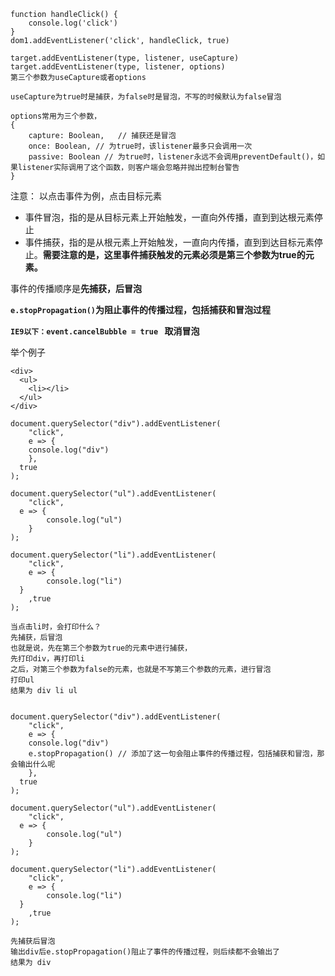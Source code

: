 ```
function handleClick() {
	console.log('click')
}
dom1.addEventListener('click', handleClick, true)

target.addEventListener(type, listener, useCapture)
target.addEventListener(type, listener, options)
第三个参数为useCapture或者options

useCapture为true时是捕获，为false时是冒泡，不写的时候默认为false冒泡

options常用为三个参数，
{
	capture: Boolean,	// 捕获还是冒泡
	once: Boolean, // 为true时，该listener最多只会调用一次
	passive: Boolean // 为true时，listener永远不会调用preventDefault()，如果listener实际调用了这个函数，则客户端会忽略并抛出控制台警告
}

```



注意：
以点击事件为例，点击目标元素

* 事件冒泡，指的是从目标元素上开始触发，一直向外传播，直到到达根元素停止
* 事件捕获，指的是从根元素上开始触发，一直向内传播，直到到达目标元素停止。**需要注意的是，这里事件捕获触发的元素必须是第三个参数为true的元素。**



事件的传播顺序是**先捕获，后冒泡**

**`e.stopPropagation()`为阻止事件的传播过程，包括捕获和冒泡过程**

**`IE9以下：event.cancelBubble = true ` 取消冒泡**

举个例子

```
<div>
  <ul>
    <li></li>
  </ul>
</div>

document.querySelector("div").addEventListener(
	"click", 
	e => {
    console.log("div")
	},
  true
);
 
document.querySelector("ul").addEventListener(
	"click",
  e => {
		console.log("ul")
	}
);
 
document.querySelector("li").addEventListener(
	"click", 
	e => {
		console.log("li")
  } 
	,true
);

当点击li时，会打印什么？
先捕获，后冒泡
也就是说，先在第三个参数为true的元素中进行捕获，
先打印div，再打印li
之后，对第三个参数为false的元素，也就是不写第三个参数的元素，进行冒泡
打印ul
结果为 div li ul


document.querySelector("div").addEventListener(
	"click", 
	e => {
    console.log("div")
    e.stopPropagation() // 添加了这一句会阻止事件的传播过程，包括捕获和冒泡，那会输出什么呢
	},
  true
);
 
document.querySelector("ul").addEventListener(
	"click",
  e => {
		console.log("ul")
	}
);
 
document.querySelector("li").addEventListener(
	"click", 
	e => {
		console.log("li")
  } 
	,true
);

先捕获后冒泡
输出div后e.stopPropagation()阻止了事件的传播过程，则后续都不会输出了
结果为 div
```

